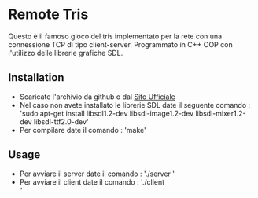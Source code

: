 # Remote Tris

Questo è il famoso gioco del tris implementato per la rete con una connessione TCP di tipo client-server.
Programmato in C++ OOP con l'utilizzo delle librerie grafiche SDL.

## Installation

 * Scaricate l'archivio da github o dal [Sito Ufficiale](http://ideneal.altervista.org/)
 * Nel caso non avete installato le librerie SDL date il seguente comando : 
   'sudo apt-get install libsdl1.2-dev libsdl-image1.2-dev libsdl-mixer1.2-dev libsdl-ttf2.0-dev'
 * Per compilare date il comando : 'make'

## Usage

 * Per avviare il server date il comando : './server <port>'
 * Per avviare il client date il comando : './client <address> <port>'
